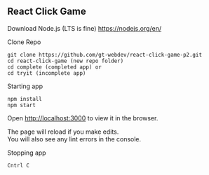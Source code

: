## React Click Game
Download Node.js (LTS is fine)
https://nodejs.org/en/

Clone Repo
```
git clone https://github.com/gt-webdev/react-click-game-p2.git
cd react-click-game (new repo folder)
cd complete (completed app) or
cd tryit (incomplete app)
```
Starting app
```
npm install
npm start
```
Open [http://localhost:3000](http://localhost:3000) to view it in the browser.

The page will reload if you make edits.<br>
You will also see any lint errors in the console.

Stopping app
```
Cntrl C
```
